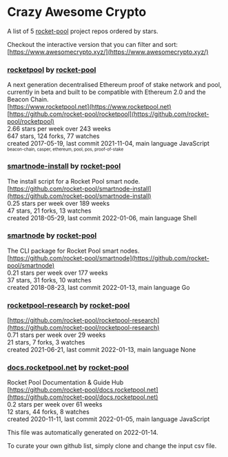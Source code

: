 # Crazy Awesome Crypto
A list of 5 [rocket-pool](https://github.com/rocket-pool) project repos ordered by stars.  

Checkout the interactive version that you can filter and sort: 
[https://www.awesomecrypto.xyz/](https://www.awesomecrypto.xyz/)  


### [rocketpool](https://github.com/rocket-pool/rocketpool) by [rocket-pool](https://github.com/rocket-pool)  
A next generation decentralised Ethereum proof of stake network and pool, currently in beta and built to be compatible with Ethereum 2.0 and the Beacon Chain.  
[https://www.rocketpool.net](https://www.rocketpool.net)  
[https://github.com/rocket-pool/rocketpool](https://github.com/rocket-pool/rocketpool)  
2.66 stars per week over 243 weeks  
647 stars, 124 forks, 77 watches  
created 2017-05-19, last commit 2021-11-04, main language JavaScript  
<sub><sup>beacon-chain, casper, ethereum, pool, pos, proof-of-stake</sup></sub>


### [smartnode-install](https://github.com/rocket-pool/smartnode-install) by [rocket-pool](https://github.com/rocket-pool)  
The install script for a Rocket Pool smart node.  
[https://github.com/rocket-pool/smartnode-install](https://github.com/rocket-pool/smartnode-install)  
0.25 stars per week over 189 weeks  
47 stars, 21 forks, 13 watches  
created 2018-05-29, last commit 2022-01-06, main language Shell  


### [smartnode](https://github.com/rocket-pool/smartnode) by [rocket-pool](https://github.com/rocket-pool)  
The CLI package for Rocket Pool smart nodes.  
[https://github.com/rocket-pool/smartnode](https://github.com/rocket-pool/smartnode)  
0.21 stars per week over 177 weeks  
37 stars, 31 forks, 10 watches  
created 2018-08-23, last commit 2022-01-13, main language Go  


### [rocketpool-research](https://github.com/rocket-pool/rocketpool-research) by [rocket-pool](https://github.com/rocket-pool)  
  
[https://github.com/rocket-pool/rocketpool-research](https://github.com/rocket-pool/rocketpool-research)  
0.71 stars per week over 29 weeks  
21 stars, 7 forks, 3 watches  
created 2021-06-21, last commit 2022-01-13, main language None  


### [docs.rocketpool.net](https://github.com/rocket-pool/docs.rocketpool.net) by [rocket-pool](https://github.com/rocket-pool)  
Rocket Pool Documentation & Guide Hub  
[https://github.com/rocket-pool/docs.rocketpool.net](https://github.com/rocket-pool/docs.rocketpool.net)  
0.2 stars per week over 61 weeks  
12 stars, 44 forks, 8 watches  
created 2020-11-11, last commit 2022-01-05, main language JavaScript  


This file was automatically generated on 2022-01-14.  

To curate your own github list, simply clone and change the input csv file.  